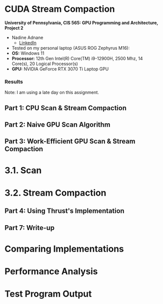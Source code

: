 CUDA Stream Compaction
======================

**University of Pennsylvania, CIS 565: GPU Programming and Architecture, Project 2**

* Nadine Adnane
  * [LinkedIn](https://www.linkedin.com/in/nadnane/)
* Tested on my personal laptop (ASUS ROG Zephyrus M16):
* **OS:** Windows 11
* **Processor:** 12th Gen Intel(R) Core(TM) i9-12900H, 2500 Mhz, 14 Core(s), 20 Logical Processor(s) 
* **GPU:** NVIDIA GeForce RTX 3070 Ti Laptop GPU

### Results

Note: I am using a late day on this assignment.

## Part 1: CPU Scan & Stream Compaction

## Part 2: Naive GPU Scan Algorithm

## Part 3: Work-Efficient GPU Scan & Stream Compaction
  # 3.1. Scan
  # 3.2. Stream Compaction

## Part 4: Using Thrust's Implementation

## Part 7: Write-up
# Comparing Implementations
# Performance Analysis
# Test Program Output
``` ```